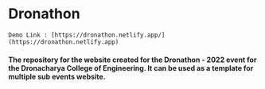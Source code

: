 # Dronathon

`Demo Link : [https://dronathon.netlify.app/](https://dronathon.netlify.app)`

#### The repository for the website created for the Dronathon - 2022 event for the Dronacharya College of Engineering. It can be used as a template for multiple sub events website.
